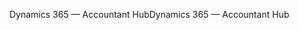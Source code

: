 <span data-ttu-id="820d4-101">Dynamics 365 — Accountant Hub</span><span class="sxs-lookup"><span data-stu-id="820d4-101">Dynamics 365 — Accountant Hub</span></span>
